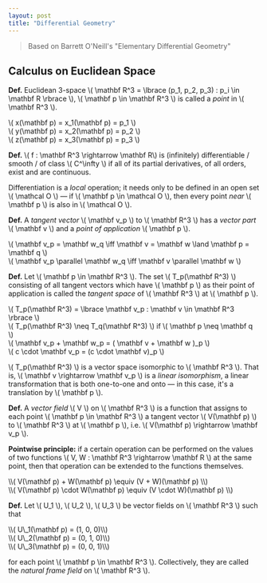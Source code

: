 ```yaml
---
layout: post
title: "Differential Geometry"
---
```


> Based on Barrett O'Neill's "Elementary Differential Geometry"


## Calculus on Euclidean Space

__Def.__ Euclidean 3-space \\( \mathbf R^3 = \lbrace (p\_1, p\_2, p\_3) :
p\_i \in \mathbf R \rbrace \\), \\( \mathbf p \in \mathbf R^3 \\) is called a
_point_ in \\( \mathbf R^3 \\).

<p><div class="tab-r">
\( x(\mathbf p) = x_1(\mathbf p) = p_1 \) <br/>
\( y(\mathbf p) = x_2(\mathbf p) = p_2 \) <br/>
\( z(\mathbf p) = x_3(\mathbf p) = p_3 \)
</div></p>

__Def.__ \\( f : \mathbf R^3 \rightarrow \mathbf R\\) is (infinitely)
differentiable / smooth / of class \\( C^\infty \\) if all of its partial
derivatives, of all orders, exist and are continuous.

Differentiation is a _local_ operation; it needs only to be defined in an open
set \\( \mathcal O \\) &mdash; if \\( \mathbf p \in \mathcal O \\), then every
point _near_ \\( \mathbf p \\) is also in \\( \mathcal O \\).

__Def.__ A _tangent vector_ \\( \mathbf v\_p \\) to \\( \mathbf R^3 \\) has a
_vector part_ \\( \mathbf v \\) and a _point of application_ \\( \mathbf p \\).

<p><div class="tab-r">
\( \mathbf v_p = \mathbf w_q \iff \mathbf v = \mathbf w \land \mathbf p = \mathbf q \)<br/>
\( \mathbf v_p \parallel \mathbf w_q \iff \mathbf v \parallel \mathbf w \)
</div></p>

__Def.__ Let \\( \mathbf p \in \mathbf R^3 \\). The set \\( T\_p(\mathbf R^3) \\)
consisting of all tangent vectors which have \\( \mathbf p \\) as their point of
application is called the _tangent space_ of \\( \mathbf R^3 \\) at \\( \mathbf p \\).

<p><div class="tab-r">
\( T_p(\mathbf R^3) = \lbrace \mathbf v_p : \mathbf v \in \mathbf R^3 \rbrace \)<br/>
\( T_p(\mathbf R^3) \neq T_q(\mathbf R^3) \) if \( \mathbf p \neq \mathbf q \)<br/>
\( \mathbf v_p + \mathbf w_p = ( \mathbf v + \mathbf w )_p \)<br/>
\( c \cdot \mathbf v_p = (c \cdot \mathbf v)_p \)<br/><span hidden>_</span>
</div></p>

\\( T\_p(\mathbf R^3) \\) is a vector space isomorphic to \\( \mathbf R^3 \\).
That is, \\( \mathbf v \rightarrow \mathbf v\_p \\) is a _linear isomorphism_, a
linear transformation that is both one-to-one and onto &mdash; in this case, it's
a translation by \\( \mathbf p \\).

__Def.__ A _vector field_ \\( V \\) on \\( \mathbf R^3 \\) is a function that
assigns to each point \\( \mathbf p \in \mathbf R^3 \\) a tangent vector
\\( V(\mathbf p) \\) to \\( \mathbf R^3 \\) at \\( \mathbf p \\), i.e.
\\( V(\mathbf p) \rightarrow \mathbf v\_p \\).

__Pointwise principle:__ if a certain operation can be performed on the values
of two functions \\( V, W : \mathbf R^3 \rightarrow \mathbf R \\) at the same
point, then that operation can be extended to the functions themselves.

<p><div class="tab-r">
\\( V(\mathbf p) + W(\mathbf p) \equiv (V + W)(\mathbf p) \\)<br/>
\\( V(\mathbf p) \cdot W(\mathbf p) \equiv (V \cdot W)(\mathbf p) \\)
</p></div>

__Def.__ Let \\( U\_1 \\), \\( U\_2 \\), \\( U\_3 \\) be vector fields on
\\( \mathbf R^3 \\) such that

<p><div class="tab-r">
\\( U\_1(\mathbf p) = (1, 0, 0)\\)<br/>
\\( U\_2(\mathbf p) = (0, 1, 0)\\)<br/>
\\( U\_3(\mathbf p) = (0, 0, 1)\\)
</p></div>

for each point \\( \mathbf p \in \mathbf R^3 \\). Collectively, they are called
the _natural frame field_ on \\( \mathbf R^3 \\).
